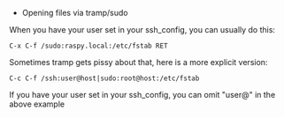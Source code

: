 * Opening files via tramp/sudo

When you have your user set in your ssh_config, you can usually do this:
```
C-x C-f /sudo:raspy.local:/etc/fstab RET
```

Sometimes tramp gets pissy about that, here is a more explicit
version:

```
C-c C-f /ssh:user@host|sudo:root@host:/etc/fstab
```

If you have your user set in your ssh_config, you can omit "user@" in
the above example
